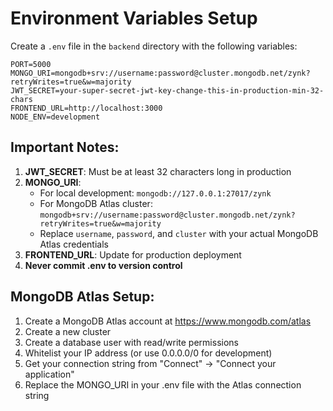 # Environment Variables Setup

Create a `.env` file in the `backend` directory with the following variables:

```env
PORT=5000
MONGO_URI=mongodb+srv://username:password@cluster.mongodb.net/zynk?retryWrites=true&w=majority
JWT_SECRET=your-super-secret-jwt-key-change-this-in-production-min-32-chars
FRONTEND_URL=http://localhost:3000
NODE_ENV=development
```

## Important Notes:

1. **JWT_SECRET**: Must be at least 32 characters long in production
2. **MONGO_URI**: 
   - For local development: `mongodb://127.0.0.1:27017/zynk`
   - For MongoDB Atlas cluster: `mongodb+srv://username:password@cluster.mongodb.net/zynk?retryWrites=true&w=majority`
   - Replace `username`, `password`, and `cluster` with your actual MongoDB Atlas credentials
3. **FRONTEND_URL**: Update for production deployment
4. **Never commit .env to version control**

## MongoDB Atlas Setup:

1. Create a MongoDB Atlas account at https://www.mongodb.com/atlas
2. Create a new cluster
3. Create a database user with read/write permissions
4. Whitelist your IP address (or use 0.0.0.0/0 for development)
5. Get your connection string from "Connect" → "Connect your application"
6. Replace the MONGO_URI in your .env file with the Atlas connection string

